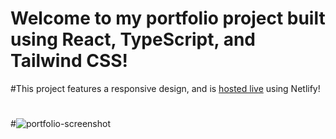 # Welcome to my portfolio project built using React, TypeScript, and Tailwind CSS! 

#This project features a responsive design, and is [hosted live](https://suhassunder.com/) using Netlify!

#

#![portfolio-screenshot](https://github.com/suhas-sunder/react-portfolio-proj/assets/77464593/ff6f9328-6d6f-4163-a270-f44c41a7e070)
